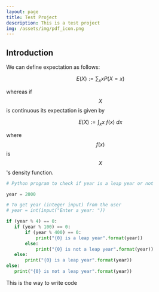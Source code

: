 ```yaml
---
layout: page
title: Test Project
description: This is a test project
img: /assets/img/pdf_icon.png
---
```






Introduction
-----

We can define expectation as follows:

$$E(X) := \sum_x xP(X=x)$$  

whereas if $$X$$ is continuous its expectation is given by    

$$E(X) := \int_x x \ f(x) \ dx$$

where $$f(x)$$ is $$X$$'s density function. 





```python
# Python program to check if year is a leap year or not

year = 2000

# To get year (integer input) from the user
# year = int(input("Enter a year: "))

if (year % 4) == 0:
   if (year % 100) == 0:
       if (year % 400) == 0:
           print("{0} is a leap year".format(year))
       else:
           print("{0} is not a leap year".format(year))
   else:
       print("{0} is a leap year".format(year))
else:
   print("{0} is not a leap year".format(year))
```





This is the way to write code